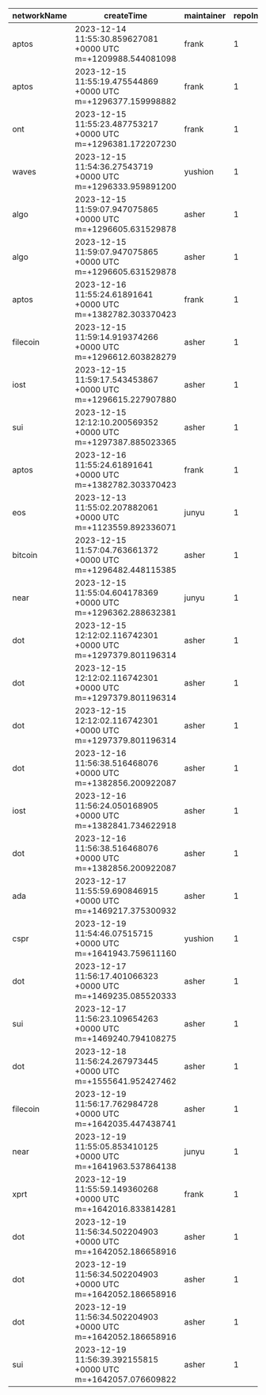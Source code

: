 | networkName | createTime                                                   | maintainer | repoIndex | repoURL                                                   | branchName | commitId1URL                                                                                              | commitId2URL                                                                                              | keyfile                                | simpleCompareURL                                                                                                         | originCompareURL                                                                                                                                      |
| ----------- | ------------------------------------------------------------ | ---------- | --------- | --------------------------------------------------------- | ---------- | --------------------------------------------------------------------------------------------------------- | --------------------------------------------------------------------------------------------------------- | -------------------------------------- | ------------------------------------------------------------------------------------------------------------------------ | ----------------------------------------------------------------------------------------------------------------------------------------------------- |
| aptos       | 2023-12-14 11:55:30.859627081 +0000 UTC m=+1209988.544081098 | frank      | 1         | [link](https://github.com/aptos-labs/aptos-core)          | main       | [link](https://github.com/aptos-labs/aptos-core/commit/0e915371e3d143e5c32b4182460a4315d29ec42f)          | [link](https://github.com/aptos-labs/aptos-core/commit/c51fc721224d2366dac8880a6aef4276ce4257bb)          | ./types/src/transaction                | [link](https://github.com/yushion-safulet/weekly-update/compare/aptos_main_1_0e915371...aptos_main_1_c51fc721)           | [link](https://github.com/aptos-labs/aptos-core/compare/0e915371e3d143e5c32b4182460a4315d29ec42f...c51fc721224d2366dac8880a6aef4276ce4257bb)          |
| aptos       | 2023-12-15 11:55:19.475544869 +0000 UTC m=+1296377.159998882 | frank      | 1         | [link](https://github.com/aptos-labs/aptos-core)          | main       | [link](https://github.com/aptos-labs/aptos-core/commit/c51fc721224d2366dac8880a6aef4276ce4257bb)          | [link](https://github.com/aptos-labs/aptos-core/commit/0ac3cd6e0152df6b186c0669a3ecb31953c2b9ce)          | ./types/src/transaction                | [link](https://github.com/yushion-safulet/weekly-update/compare/aptos_main_1_c51fc721...aptos_main_1_0ac3cd6e)           | [link](https://github.com/aptos-labs/aptos-core/compare/c51fc721224d2366dac8880a6aef4276ce4257bb...0ac3cd6e0152df6b186c0669a3ecb31953c2b9ce)          |
| ont         | 2023-12-15 11:55:23.487753217 +0000 UTC m=+1296381.172207230 | frank      | 1         | [link](https://github.com/ontio/ontology)                 | master     | [link](https://github.com/ontio/ontology/commit/037df5b579c862a67a06d211b0fcdc2d1aa3ffc4)                 | [link](https://github.com/ontio/ontology/commit/c0189e316320d66ef7368e8dacb27f31b32ae9d3)                 | ./http                                 | [link](https://github.com/yushion-safulet/weekly-update/compare/ont_master_1_037df5b5...ont_master_1_c0189e31)           | [link](https://github.com/ontio/ontology/compare/037df5b579c862a67a06d211b0fcdc2d1aa3ffc4...c0189e316320d66ef7368e8dacb27f31b32ae9d3)                 |
| waves       | 2023-12-15 11:54:36.27543719 +0000 UTC m=+1296333.959891200  | yushion    | 1         | [link](https://github.com/wavesplatform/gowaves)          | master     | [link](https://github.com/wavesplatform/gowaves/commit/7379737a377f2ac4f50d832b77a8526e8bccdd39)          | [link](https://github.com/wavesplatform/gowaves/commit/3a8c8dcc25dc7c722ddc1d1c20e0e600c3ce633f)          | ./pkg/api/node_api.go                  | [link](https://github.com/yushion-safulet/weekly-update/compare/waves_master_1_7379737a...waves_master_1_3a8c8dcc)       | [link](https://github.com/wavesplatform/gowaves/compare/7379737a377f2ac4f50d832b77a8526e8bccdd39...3a8c8dcc25dc7c722ddc1d1c20e0e600c3ce633f)          |
| algo        | 2023-12-15 11:59:07.947075865 +0000 UTC m=+1296605.631529878 | asher      | 1         | [link](https://github.com/algorand/go-algorand)           | master     | [link](https://github.com/algorand/go-algorand/commit/b5ad8d0c9d040fce4c53cd5ee952ce8ef7ea6a2e)           | [link](https://github.com/algorand/go-algorand/commit/937c559abd60348fd0d3c534980274288b66398e)           | ./protocol                             | [link](https://github.com/yushion-safulet/weekly-update/compare/algo_master_1_b5ad8d0c...algo_master_1_937c559a)         | [link](https://github.com/algorand/go-algorand/compare/b5ad8d0c9d040fce4c53cd5ee952ce8ef7ea6a2e...937c559abd60348fd0d3c534980274288b66398e)           |
| algo        | 2023-12-15 11:59:07.947075865 +0000 UTC m=+1296605.631529878 | asher      | 1         | [link](https://github.com/algorand/go-algorand)           | master     | [link](https://github.com/algorand/go-algorand/commit/b5ad8d0c9d040fce4c53cd5ee952ce8ef7ea6a2e)           | [link](https://github.com/algorand/go-algorand/commit/937c559abd60348fd0d3c534980274288b66398e)           | ./ledger                               | [link](https://github.com/yushion-safulet/weekly-update/compare/algo_master_1_b5ad8d0c...algo_master_1_937c559a)         | [link](https://github.com/algorand/go-algorand/compare/b5ad8d0c9d040fce4c53cd5ee952ce8ef7ea6a2e...937c559abd60348fd0d3c534980274288b66398e)           |
| aptos       | 2023-12-16 11:55:24.61891641 +0000 UTC m=+1382782.303370423  | frank      | 1         | [link](https://github.com/aptos-labs/aptos-core)          | main       | [link](https://github.com/aptos-labs/aptos-core/commit/0ac3cd6e0152df6b186c0669a3ecb31953c2b9ce)          | [link](https://github.com/aptos-labs/aptos-core/commit/26755112db828f62aef31aef83f9aca7f73f60a1)          | ./types/src/transaction                | [link](https://github.com/yushion-safulet/weekly-update/compare/aptos_main_1_0ac3cd6e...aptos_main_1_26755112)           | [link](https://github.com/aptos-labs/aptos-core/compare/0ac3cd6e0152df6b186c0669a3ecb31953c2b9ce...26755112db828f62aef31aef83f9aca7f73f60a1)          |
| filecoin    | 2023-12-15 11:59:14.919374266 +0000 UTC m=+1296612.603828279 | asher      | 1         | [link](https://github.com/filecoin-project/lotus)         | master     | [link](https://github.com/filecoin-project/lotus/commit/c912f3bcd511b0e90641b0aafca77c3e09341612)         | [link](https://github.com/filecoin-project/lotus/commit/fac1d11ccbceb84c3f5fb9d812faa21ac4d4e901)         | ./node                                 | [link](https://github.com/yushion-safulet/weekly-update/compare/filecoin_master_1_c912f3bc...filecoin_master_1_fac1d11c) | [link](https://github.com/filecoin-project/lotus/compare/c912f3bcd511b0e90641b0aafca77c3e09341612...fac1d11ccbceb84c3f5fb9d812faa21ac4d4e901)         |
| iost        | 2023-12-15 11:59:17.543453867 +0000 UTC m=+1296615.227907880 | asher      | 1         | [link](https://github.com/iost-official/go-ios)           | master     | [link](https://github.com/iost-official/go-iost/commit/843190a59123607253ec5902382d02d76c74a2e7)          | [link](https://github.com/iost-official/go-iost/commit/3783fb7b29415a782d3bdd3a8ec156a6d47c42bc)          | ./core                                 | [link](https://github.com/yushion-safulet/weekly-update/compare/iost_master_1_843190a5...iost_master_1_3783fb7b)         | [link](https://github.com/iost-official/go-iost/compare/843190a59123607253ec5902382d02d76c74a2e7...3783fb7b29415a782d3bdd3a8ec156a6d47c42bc)          |
| sui         | 2023-12-15 12:12:10.200569352 +0000 UTC m=+1297387.885023365 | asher      | 1         | [link](https://github.com/MystenLabs/su)                  | main       | [link](https://github.com/MystenLabs/sui/commit/8f2e27d5fea4e57d7b4e3671c68232aca58d54a3)                 | [link](https://github.com/MystenLabs/sui/commit/3b00f5de24279a422971a7853ed8199e14ce5ae5)                 | ./crates/sui-core/src                  | [link](https://github.com/yushion-safulet/weekly-update/compare/sui_main_1_8f2e27d5...sui_main_1_3b00f5de)               | [link](https://github.com/MystenLabs/sui/compare/8f2e27d5fea4e57d7b4e3671c68232aca58d54a3...3b00f5de24279a422971a7853ed8199e14ce5ae5)                 |
| aptos       | 2023-12-16 11:55:24.61891641 +0000 UTC m=+1382782.303370423  | frank      | 1         | [link](https://github.com/aptos-labs/aptos-core)          | main       | [link](https://github.com/aptos-labs/aptos-core/commit/0ac3cd6e0152df6b186c0669a3ecb31953c2b9ce)          | [link](https://github.com/aptos-labs/aptos-core/commit/26755112db828f62aef31aef83f9aca7f73f60a1)          | ./crates/aptos/src/common/types.rs     | [link](https://github.com/yushion-safulet/weekly-update/compare/aptos_main_1_0ac3cd6e...aptos_main_1_26755112)           | [link](https://github.com/aptos-labs/aptos-core/compare/0ac3cd6e0152df6b186c0669a3ecb31953c2b9ce...26755112db828f62aef31aef83f9aca7f73f60a1)          |
| eos         | 2023-12-13 11:55:02.207882061 +0000 UTC m=+1123559.892336071 | junyu      | 1         | [link](https://github.com/AntelopeIO/leap)                | main       | [link](https://github.com/AntelopeIO/leap/commit/b4bbc9c68eb84c406c658955510fda8b0d2a9678)                | [link](https://github.com/AntelopeIO/leap/commit/e797f9dec03c1f6486b6a12fcc77b6d89e50440f)                | ./libraries/chain/include/eosio/chain  | [link](https://github.com/yushion-safulet/weekly-update/compare/eos_main_1_b4bbc9c6...eos_main_1_e797f9de)               | [link](https://github.com/AntelopeIO/leap/compare/b4bbc9c68eb84c406c658955510fda8b0d2a9678...e797f9dec03c1f6486b6a12fcc77b6d89e50440f)                |
| bitcoin     | 2023-12-15 11:57:04.763661372 +0000 UTC m=+1296482.448115385 | asher      | 1         | [link](https://github.com/bitcoin/bitcoin)                | master     | [link](https://github.com/bitcoin/bitcoin/commit/9f0f83d6509a214b827f5110c0f857b494ae854c)                | [link](https://github.com/bitcoin/bitcoin/commit/9776186e9f8ee00f912fc9d0ee8e634bb9401bfe)                | ./src/rpc                              | [link](https://github.com/yushion-safulet/weekly-update/compare/bitcoin_master_1_9f0f83d6...bitcoin_master_1_9776186e)   | [link](https://github.com/bitcoin/bitcoin/compare/9f0f83d6509a214b827f5110c0f857b494ae854c...9776186e9f8ee00f912fc9d0ee8e634bb9401bfe)                |
| near        | 2023-12-15 11:55:04.604178369 +0000 UTC m=+1296362.288632381 | junyu      | 1         | [link](https://github.com/near/nearcore)                  | master     | [link](https://github.com/near/nearcore/commit/686acb3150204c4bdde40054d87ab1c7cfe11278)                  | [link](https://github.com/near/nearcore/commit/52e015cd4310cc6dece60153fc3adc5a7be98e01)                  | ./core/primitives/src                  | [link](https://github.com/yushion-safulet/weekly-update/compare/near_master_1_686acb31...near_master_1_52e015cd)         | [link](https://github.com/near/nearcore/compare/686acb3150204c4bdde40054d87ab1c7cfe11278...52e015cd4310cc6dece60153fc3adc5a7be98e01)                  |
| dot         | 2023-12-15 12:12:02.116742301 +0000 UTC m=+1297379.801196314 | asher      | 1         | [link](https://github.com/paritytech/polkadot-sdk)        | master     | [link](https://github.com/paritytech/polkadot-sdk/commit/3e4e8c0bd1b1487c47c95dc27f2fff9e2f4e7fa0)        | [link](https://github.com/paritytech/polkadot-sdk/commit/ce1c9a44a79841ee03878be9710ac49401c71aa6)        | ./polkadot/runtime                     | [link](https://github.com/yushion-safulet/weekly-update/compare/dot_master_1_3e4e8c0b...dot_master_1_ce1c9a44)           | [link](https://github.com/paritytech/polkadot-sdk/compare/3e4e8c0bd1b1487c47c95dc27f2fff9e2f4e7fa0...ce1c9a44a79841ee03878be9710ac49401c71aa6)        |
| dot         | 2023-12-15 12:12:02.116742301 +0000 UTC m=+1297379.801196314 | asher      | 1         | [link](https://github.com/paritytech/polkadot-sdk)        | master     | [link](https://github.com/paritytech/polkadot-sdk/commit/3e4e8c0bd1b1487c47c95dc27f2fff9e2f4e7fa0)        | [link](https://github.com/paritytech/polkadot-sdk/commit/ce1c9a44a79841ee03878be9710ac49401c71aa6)        | ./substrate/frame                      | [link](https://github.com/yushion-safulet/weekly-update/compare/dot_master_1_3e4e8c0b...dot_master_1_ce1c9a44)           | [link](https://github.com/paritytech/polkadot-sdk/compare/3e4e8c0bd1b1487c47c95dc27f2fff9e2f4e7fa0...ce1c9a44a79841ee03878be9710ac49401c71aa6)        |
| dot         | 2023-12-15 12:12:02.116742301 +0000 UTC m=+1297379.801196314 | asher      | 1         | [link](https://github.com/paritytech/polkadot-sdk)        | master     | [link](https://github.com/paritytech/polkadot-sdk/commit/3e4e8c0bd1b1487c47c95dc27f2fff9e2f4e7fa0)        | [link](https://github.com/paritytech/polkadot-sdk/commit/ce1c9a44a79841ee03878be9710ac49401c71aa6)        | ./substrate/primitives                 | [link](https://github.com/yushion-safulet/weekly-update/compare/dot_master_1_3e4e8c0b...dot_master_1_ce1c9a44)           | [link](https://github.com/paritytech/polkadot-sdk/compare/3e4e8c0bd1b1487c47c95dc27f2fff9e2f4e7fa0...ce1c9a44a79841ee03878be9710ac49401c71aa6)        |
| dot         | 2023-12-16 11:56:38.516468076 +0000 UTC m=+1382856.200922087 | asher      | 1         | [link](https://github.com/paritytech/polkadot-sdk)        | master     | [link](https://github.com/paritytech/polkadot-sdk/commit/ce1c9a44a79841ee03878be9710ac49401c71aa6)        | [link](https://github.com/paritytech/polkadot-sdk/commit/e5b2adac7ad5c44f0231af808e18258f4599c882)        | ./substrate/frame                      | [link](https://github.com/yushion-safulet/weekly-update/compare/dot_master_1_ce1c9a44...dot_master_1_e5b2adac)           | [link](https://github.com/paritytech/polkadot-sdk/compare/ce1c9a44a79841ee03878be9710ac49401c71aa6...e5b2adac7ad5c44f0231af808e18258f4599c882)        |
| iost        | 2023-12-16 11:56:24.050168905 +0000 UTC m=+1382841.734622918 | asher      | 1         | [link](https://github.com/iost-official/go-ios)           | master     | [link](https://github.com/iost-official/go-iost/commit/3783fb7b29415a782d3bdd3a8ec156a6d47c42bc)          | [link](https://github.com/iost-official/go-iost/commit/16e8e29dfec830244342829e8753aaf60194a772)          | ./core                                 | [link](https://github.com/yushion-safulet/weekly-update/compare/iost_master_1_3783fb7b...iost_master_1_16e8e29d)         | [link](https://github.com/iost-official/go-iost/compare/3783fb7b29415a782d3bdd3a8ec156a6d47c42bc...16e8e29dfec830244342829e8753aaf60194a772)          |
| dot         | 2023-12-16 11:56:38.516468076 +0000 UTC m=+1382856.200922087 | asher      | 1         | [link](https://github.com/paritytech/polkadot-sdk)        | master     | [link](https://github.com/paritytech/polkadot-sdk/commit/ce1c9a44a79841ee03878be9710ac49401c71aa6)        | [link](https://github.com/paritytech/polkadot-sdk/commit/e5b2adac7ad5c44f0231af808e18258f4599c882)        | ./polkadot/runtime                     | [link](https://github.com/yushion-safulet/weekly-update/compare/dot_master_1_ce1c9a44...dot_master_1_e5b2adac)           | [link](https://github.com/paritytech/polkadot-sdk/compare/ce1c9a44a79841ee03878be9710ac49401c71aa6...e5b2adac7ad5c44f0231af808e18258f4599c882)        |
| ada         | 2023-12-17 11:55:59.690846915 +0000 UTC m=+1469217.375300932 | asher      | 1         | [link](https://github.com/input-output-hk/cardano-node)   | master     | [link](https://github.com/input-output-hk/cardano-node/commit/ee9322db5533084b28489473431b576342855fa9)   | [link](https://github.com/input-output-hk/cardano-node/commit/441cb3c0934ce141c0d7feb1194c276a8befa4b1)   | ./cardano-node/src/Cardano/Node        | [link](https://github.com/yushion-safulet/weekly-update/compare/ada_master_1_ee9322db...ada_master_1_441cb3c0)           | [link](https://github.com/input-output-hk/cardano-node/compare/ee9322db5533084b28489473431b576342855fa9...441cb3c0934ce141c0d7feb1194c276a8befa4b1)   |
| cspr        | 2023-12-19 11:54:46.07515715 +0000 UTC m=+1641943.759611160  | yushion    | 1         | [link](https://github.com/casper-network/casper-node)     | dev        | [link](https://github.com/casper-network/casper-node/commit/1bbb58e9d1d5ed3394f20a5162d3f0792bb06177)     | [link](https://github.com/casper-network/casper-node/commit/8ca9001dabba0dae95f92ad8c54eddd163200b5d)     | ./types/src/transfer.rs                | [link](https://github.com/yushion-safulet/weekly-update/compare/cspr_dev_1_1bbb58e9...cspr_dev_1_8ca9001d)               | [link](https://github.com/casper-network/casper-node/compare/1bbb58e9d1d5ed3394f20a5162d3f0792bb06177...8ca9001dabba0dae95f92ad8c54eddd163200b5d)     |
| dot         | 2023-12-17 11:56:17.401066323 +0000 UTC m=+1469235.085520333 | asher      | 1         | [link](https://github.com/paritytech/polkadot-sdk)        | master     | [link](https://github.com/paritytech/polkadot-sdk/commit/e5b2adac7ad5c44f0231af808e18258f4599c882)        | [link](https://github.com/paritytech/polkadot-sdk/commit/64d52f225e127575b51ab7fdf677783f5cd497f4)        | ./substrate/frame                      | [link](https://github.com/yushion-safulet/weekly-update/compare/dot_master_1_e5b2adac...dot_master_1_64d52f22)           | [link](https://github.com/paritytech/polkadot-sdk/compare/e5b2adac7ad5c44f0231af808e18258f4599c882...64d52f225e127575b51ab7fdf677783f5cd497f4)        |
| sui         | 2023-12-17 11:56:23.109654263 +0000 UTC m=+1469240.794108275 | asher      | 1         | [link](https://github.com/MystenLabs/su)                  | main       | [link](https://github.com/MystenLabs/sui/commit/db377d21ee7346f2d6c1ac9e8e4f26a7eeb114c3)                 | [link](https://github.com/MystenLabs/sui/commit/399df171beab4f5b160236239711fccb87a32fed)                 | ./crates/sui-core/src                  | [link](https://github.com/yushion-safulet/weekly-update/compare/sui_main_1_db377d21...sui_main_1_399df171)               | [link](https://github.com/MystenLabs/sui/compare/db377d21ee7346f2d6c1ac9e8e4f26a7eeb114c3...399df171beab4f5b160236239711fccb87a32fed)                 |
| dot         | 2023-12-18 11:56:24.267973445 +0000 UTC m=+1555641.952427462 | asher      | 1         | [link](https://github.com/paritytech/polkadot-sdk)        | master     | [link](https://github.com/paritytech/polkadot-sdk/commit/64d52f225e127575b51ab7fdf677783f5cd497f4)        | [link](https://github.com/paritytech/polkadot-sdk/commit/a250652b3bdf228188d435f57501cc40cc8caf86)        | ./substrate/primitives                 | [link](https://github.com/yushion-safulet/weekly-update/compare/dot_master_1_64d52f22...dot_master_1_a250652b)           | [link](https://github.com/paritytech/polkadot-sdk/compare/64d52f225e127575b51ab7fdf677783f5cd497f4...a250652b3bdf228188d435f57501cc40cc8caf86)        |
| filecoin    | 2023-12-19 11:56:17.762984728 +0000 UTC m=+1642035.447438741 | asher      | 1         | [link](https://github.com/filecoin-project/lotus)         | master     | [link](https://github.com/filecoin-project/lotus/commit/fac1d11ccbceb84c3f5fb9d812faa21ac4d4e901)         | [link](https://github.com/filecoin-project/lotus/commit/324748d01b98898dac6cc517493b9eb7bb67216e)         | ./chain                                | [link](https://github.com/yushion-safulet/weekly-update/compare/filecoin_master_1_fac1d11c...filecoin_master_1_324748d0) | [link](https://github.com/filecoin-project/lotus/compare/fac1d11ccbceb84c3f5fb9d812faa21ac4d4e901...324748d01b98898dac6cc517493b9eb7bb67216e)         |
| near        | 2023-12-19 11:55:05.853410125 +0000 UTC m=+1641963.537864138 | junyu      | 1         | [link](https://github.com/near/nearcore)                  | master     | [link](https://github.com/near/nearcore/commit/b8fc11aaedd65f28b6ab965873998320faf23a0d)                  | [link](https://github.com/near/nearcore/commit/6c4edb2ead0353caa1810c39d06f4877162ab2c7)                  | ./core/primitives/src                  | [link](https://github.com/yushion-safulet/weekly-update/compare/near_master_1_b8fc11aa...near_master_1_6c4edb2e)         | [link](https://github.com/near/nearcore/compare/b8fc11aaedd65f28b6ab965873998320faf23a0d...6c4edb2ead0353caa1810c39d06f4877162ab2c7)                  |
| xprt        | 2023-12-19 11:55:59.149360268 +0000 UTC m=+1642016.833814281 | frank      | 1         | [link](https://github.com/persistenceOne/persistenceCore) | main       | [link](https://github.com/persistenceOne/persistenceCore/commit/27543722a2f1f47441f8d90bdc9b7b46ef7e4213) | [link](https://github.com/persistenceOne/persistenceCore/commit/552d8884d7f921d2572b2de8a4d69131eb8927b2) | ./app/fee_denom_whitelist_decorator.go | [link](https://github.com/yushion-safulet/weekly-update/compare/xprt_main_1_27543722...xprt_main_1_552d8884)             | [link](https://github.com/persistenceOne/persistenceCore/compare/27543722a2f1f47441f8d90bdc9b7b46ef7e4213...552d8884d7f921d2572b2de8a4d69131eb8927b2) |
| dot         | 2023-12-19 11:56:34.502204903 +0000 UTC m=+1642052.186658916 | asher      | 1         | [link](https://github.com/paritytech/polkadot-sdk)        | master     | [link](https://github.com/paritytech/polkadot-sdk/commit/a250652b3bdf228188d435f57501cc40cc8caf86)        | [link](https://github.com/paritytech/polkadot-sdk/commit/526c81b138220dbff9c847508d3db32e33145bdd)        | ./polkadot/runtime                     | [link](https://github.com/yushion-safulet/weekly-update/compare/dot_master_1_a250652b...dot_master_1_526c81b1)           | [link](https://github.com/paritytech/polkadot-sdk/compare/a250652b3bdf228188d435f57501cc40cc8caf86...526c81b138220dbff9c847508d3db32e33145bdd)        |
| dot         | 2023-12-19 11:56:34.502204903 +0000 UTC m=+1642052.186658916 | asher      | 1         | [link](https://github.com/paritytech/polkadot-sdk)        | master     | [link](https://github.com/paritytech/polkadot-sdk/commit/a250652b3bdf228188d435f57501cc40cc8caf86)        | [link](https://github.com/paritytech/polkadot-sdk/commit/526c81b138220dbff9c847508d3db32e33145bdd)        | ./substrate/primitives                 | [link](https://github.com/yushion-safulet/weekly-update/compare/dot_master_1_a250652b...dot_master_1_526c81b1)           | [link](https://github.com/paritytech/polkadot-sdk/compare/a250652b3bdf228188d435f57501cc40cc8caf86...526c81b138220dbff9c847508d3db32e33145bdd)        |
| dot         | 2023-12-19 11:56:34.502204903 +0000 UTC m=+1642052.186658916 | asher      | 1         | [link](https://github.com/paritytech/polkadot-sdk)        | master     | [link](https://github.com/paritytech/polkadot-sdk/commit/a250652b3bdf228188d435f57501cc40cc8caf86)        | [link](https://github.com/paritytech/polkadot-sdk/commit/526c81b138220dbff9c847508d3db32e33145bdd)        | ./substrate/frame                      | [link](https://github.com/yushion-safulet/weekly-update/compare/dot_master_1_a250652b...dot_master_1_526c81b1)           | [link](https://github.com/paritytech/polkadot-sdk/compare/a250652b3bdf228188d435f57501cc40cc8caf86...526c81b138220dbff9c847508d3db32e33145bdd)        |
| sui         | 2023-12-19 11:56:39.392155815 +0000 UTC m=+1642057.076609822 | asher      | 1         | [link](https://github.com/MystenLabs/su)                  | main       | [link](https://github.com/MystenLabs/sui/commit/b54bd2305238d653ebf65122dd29c998702bb855)                 | [link](https://github.com/MystenLabs/sui/commit/59d7f5b1c1218603bb4c04f4ee278ab6c638daa8)                 | ./crates/sui-core/src                  | [link](https://github.com/yushion-safulet/weekly-update/compare/sui_main_1_b54bd230...sui_main_1_59d7f5b1)               | [link](https://github.com/MystenLabs/sui/compare/b54bd2305238d653ebf65122dd29c998702bb855...59d7f5b1c1218603bb4c04f4ee278ab6c638daa8)                 |


